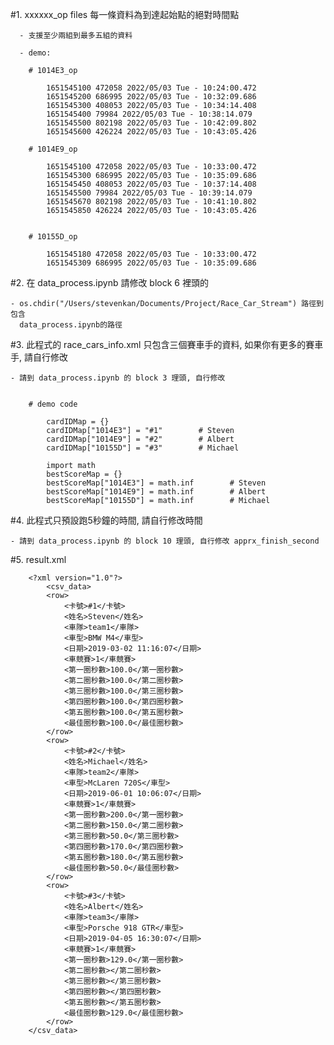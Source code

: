 



#1. xxxxxx_op files 每一條資料為到達起始點的絕對時間點

      - 支援至少兩組到最多五組的資料

      - demo: 

        # 1014E3_op

            1651545100 472058 2022/05/03 Tue - 10:24:00.472
            1651545200 686995 2022/05/03 Tue - 10:32:09.686
            1651545300 408053 2022/05/03 Tue - 10:34:14.408
            1651545400 79984 2022/05/03 Tue - 10:38:14.079
            1651545500 802198 2022/05/03 Tue - 10:42:09.802
            1651545600 426224 2022/05/03 Tue - 10:43:05.426

        # 1014E9_op

            1651545100 472058 2022/05/03 Tue - 10:33:00.472
            1651545300 686995 2022/05/03 Tue - 10:35:09.686
            1651545450 408053 2022/05/03 Tue - 10:37:14.408
            1651545500 79984 2022/05/03 Tue - 10:39:14.079
            1651545670 802198 2022/05/03 Tue - 10:41:10.802
            1651545850 426224 2022/05/03 Tue - 10:43:05.426


        # 10155D_op

            1651545180 472058 2022/05/03 Tue - 10:33:00.472
            1651545309 686995 2022/05/03 Tue - 10:35:09.686


#2. 在 data_process.ipynb 請修改 block 6 裡頭的

    - os.chdir("/Users/stevenkan/Documents/Project/Race_Car_Stream") 路徑到包含   
      data_process.ipynb的路徑



#3. 此程式的 race_cars_info.xml 只包含三個賽車手的資料, 如果你有更多的賽車手, 請自行修改

    - 請到 data_process.ipynb 的 block 3 理頭, 自行修改 


        # demo code 

            cardIDMap = {}
            cardIDMap["1014E3"] = "#1"        # Steven
            cardIDMap["1014E9"] = "#2"        # Albert
            cardIDMap["10155D"] = "#3"        # Michael 

            import math
            bestScoreMap = {}
            bestScoreMap["1014E3"] = math.inf        # Steven
            bestScoreMap["1014E9"] = math.inf        # Albert
            bestScoreMap["10155D"] = math.inf        # Michael  


#4. 此程式只預設跑5秒鐘的時間, 請自行修改時間

    - 請到 data_process.ipynb 的 block 10 理頭, 自行修改 apprx_finish_second

    

#5. result.xml 


        <?xml version="1.0"?>
            <csv_data>
            <row>
                <卡號>#1</卡號>
                <姓名>Steven</姓名>
                <車隊>team1</車隊>
                <車型>BMW M4</車型>
                <日期>2019-03-02 11:16:07</日期>
                <車競賽>1</車競賽>
                <第一圈秒數>100.0</第一圈秒數>
                <第二圈秒數>100.0</第二圈秒數>
                <第三圈秒數>100.0</第三圈秒數>
                <第四圈秒數>100.0</第四圈秒數>
                <第五圈秒數>100.0</第五圈秒數>
                <最佳圈秒數>100.0</最佳圈秒數>
            </row>
            <row>
                <卡號>#2</卡號>
                <姓名>Michael</姓名>
                <車隊>team2</車隊>
                <車型>McLaren 720S</車型>
                <日期>2019-06-01 10:06:07</日期>
                <車競賽>1</車競賽>
                <第一圈秒數>200.0</第一圈秒數>
                <第二圈秒數>150.0</第二圈秒數>
                <第三圈秒數>50.0</第三圈秒數>
                <第四圈秒數>170.0</第四圈秒數>
                <第五圈秒數>180.0</第五圈秒數>
                <最佳圈秒數>50.0</最佳圈秒數>
            </row>
            <row>
                <卡號>#3</卡號>
                <姓名>Albert</姓名>
                <車隊>team3</車隊>
                <車型>Porsche 918 GTR</車型>
                <日期>2019-04-05 16:30:07</日期>
                <車競賽>1</車競賽>
                <第一圈秒數>129.0</第一圈秒數>
                <第二圈秒數></第二圈秒數>
                <第三圈秒數></第三圈秒數>
                <第四圈秒數></第四圈秒數>
                <第五圈秒數></第五圈秒數>
                <最佳圈秒數>129.0</最佳圈秒數>
            </row>
        </csv_data>